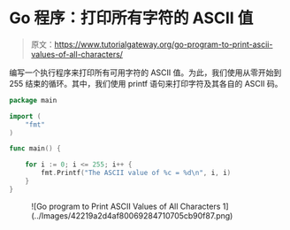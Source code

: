 # Go 程序：打印所有字符的 ASCII 值

> 原文：<https://www.tutorialgateway.org/go-program-to-print-ascii-values-of-all-characters/>

编写一个执行程序来打印所有可用字符的 ASCII 值。为此，我们使用从零开始到 255 结束的循环。其中，我们使用 printf 语句来打印字符及其各自的 ASCII 码。

```go
package main

import (
    "fmt"
)

func main() {

    for i := 0; i <= 255; i++ {
        fmt.Printf("The ASCII value of %c = %d\n", i, i)
    }
}
```

<figure class="wp-block-image size-large">![Go program to Print ASCII Values of All Characters 1](../Images/42219a2d4af80069284710705cb90f87.png)</figure>